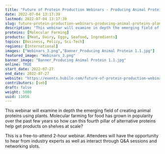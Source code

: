 ```yaml
---
title: "Future of Protein Production Webinars - Producing Animal Proteins From Plants"
date: 2022-07-04 13:17:39
lastmod: 2022-07-04 13:17:39
slug: future-protein-production-webinars-producing-animal-proteins-plants
description: "This webinar will examine in depth the emerging field of creating animal proteins using plants. Molecular farming for food has grown in popularity over the past few years so how can this fourth pillar of alternative proteins help get products on shelves at scale?This is a free-to-attend 2-hour webinar. Attendees will have the opportunity to hear from industry experts as well as interact through Q&A sessions and networking slots."
proteins: [Molecular Farming]
products: [Meat, Dairy, Eggs, Seafood, Ingredients]
topics: [Business, Policy, Sci-Tech]
regions: [International]
images: ["Webinars_3.png","Banner_Producing Animal Protein 1.1.jpg"]
featured_image: "Webinars_3.png"
banner_image: "Banner_Producing Animal Protein 1.1.jpg"
online: TRUE
start_date: 2022-07-27
end_date: 2022-07-27
website: "https://events.hubilo.com/future-of-protein-production-webinar-july/register"
contributors: [seb]
draft: false
weight: 5000
uuid: 11056
---
```

This webinar will examine in depth the emerging field of creating animal
proteins using plants. Molecular farming for food has grown in
popularity over the past few years so how can this fourth pillar of
alternative proteins help get products on shelves at scale?

This is a free-to-attend 2-hour webinar. Attendees will have the
opportunity to hear from industry experts as well as interact through
Q&A sessions and networking slots.
